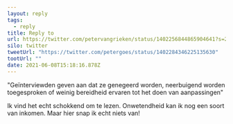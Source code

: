 ```yaml
---
layout: reply
tags:
  - reply
title: Reply to
url: https://twitter.com/petervangrieken/status/1402256844865904641?s=20
silo: twitter
tweetUrl: "https://twitter.com/petergoes/status/1402284346225135630"
tootUrl: ""
date: 2021-06-08T15:18:16.878Z
---
```

"Geïnterviewden geven aan dat ze genegeerd worden, neerbuigend worden toegesproken of weinig bereidheid ervaren tot het doen van aanpassingen"

Ik vind het echt schokkend om te lezen. Onwetendheid kan ik nog een soort van inkomen. Maar hier snap ik echt niets van!